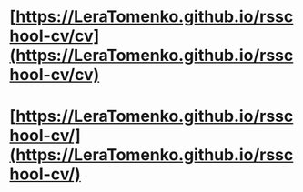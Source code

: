 # [https://LeraTomenko.github.io/rsschool-cv/cv](https://LeraTomenko.github.io/rsschool-cv/cv)
# [https://LeraTomenko.github.io/rsschool-cv/](https://LeraTomenko.github.io/rsschool-cv/)